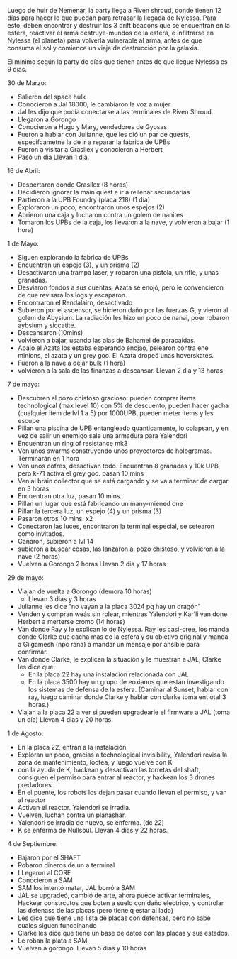 Luego de huir de Nemenar, la party llega a Riven shroud, donde tienen 12 días para hacer lo que puedan para retrasar la llegada de Nylessa. Para esto, deben encontrar y destruir los 3 drift beacons que se encuentran en la esfera, reactivar el arma destruye-mundos de la esfera, e infiltrarse en Nylessa (el planeta) para volverla vulnerable al arma, antes de que consuma el sol y comience un viaje de destrucción por la galaxia.

El mínimo según la party de días que tienen antes de que llegue Nylessa es 9 días.


30 de Marzo:
- Salieron del space hulk
- Conocieron a Jal 18000, le cambiaron la voz a mujer
- Jal les dijo que podía conectarse a las terminales de Riven Shroud
- Llegaron a Gorongo
- Conocieron a  Hugo y Mary, vendedores de Gyosas
- Fueron a hablar con Julianne, que les dió un par de quests, especifcametne la de ir a reparar la fabrica de UPBs
- Fueron a visitar a Grasilex y conocieron a Herbert
- Pasó un dia
Llevan 1 dia.

16 de Abril:
- Despertaron donde Grasilex (8 horas)
- Decidieron ignorar la main quest e ir a rellenar secundarias
- Partieron a la UPB Foundry (placa 218) (1 día)
- Exploraron un poco, encontraron unos espejos (2)
- Abrieron una caja y lucharon contra un golem de nanites
- Tomaron los UPBs de la caja, los llevaron a la nave, y volvieron a bajar (1 hora)

1 de Mayo:
- Siguen explorando la fabrica de UPBs
- Encuentran un espejo (3), y un prisma (2)
- Desactivaron una trampa laser, y robaron una pistola, un rifle, y unas granadas.
- Desviaron fondos a sus cuentas, Azata se enojó, pero le convencieron de que revisara los logs y escaparon.
- Encontraron el Rendalairn, desactivado
- Subieron por el ascensor, se hicieron daño por las fuerzas G, y vieron al golem de Abysium. La radiación les hizo un poco de nanai, poer robaron aybsium y siccatite.
- Descansaron (10mins)
- volvieron a bajar, usando las alas de Bahamel de paracaidas.
- Abajo el Azata los estaba esperando enojao, pelearon contra ene minions, el azata y un grey goo. El Azata dropeó unas hoverskates.
- Fueron a la nave a dejar bulk (1 hora)
- volvieron a la sala de las finanzas a descansar.
Llevan 2 dia y 13 horas

7 de mayo:
- Descubren el pozo chistoso gracioso: pueden comprar items technological (max level 10) con 5% de descuento, pueden hacer gacha (cualquier item de lvl 1 a 5) por 1000UPB, pueden meter items y les escupe 
- Pillan una piscina de UPB entangleado quanticamente, lo colapsan, y en vez de salir un enemigo sale una armadura para Yalendori
- Encuentran un ring of resistance mk3
- Ven unos swarms construyendo unos proyectores de hologramas. Terminarán en 1 hora
- Ven unos cofres, desactivan todo. Encuentran 8 granadas y 10k UPB, pero k-71 activa el grey goo. pasan 10 mins
- Ven al brain collector que se está cargando y se va a terminar de cargar en 3 horas
- Encuentran otra luz, pasan 10 mins.
- Pillan un lugar que está fabricando un many-miened one
- Pillan la tercera luz, un espejo (4) y un prisma (3)
- Pasaron otros 10 mins. x2
- Conectaron las luces, encontraron la terminal especial, se setearon como invitados.
- Ganaron, subieron a lvl 14
- subieron a buscar cosas, las lanzaron al pozo chistoso, y volvieron a la nave (2 horas)
- Vuelven a Gorongo 2 horas
Llevan 2 dia y 17 horas

29 de mayo:
- Viajan de vuelta a Gorongo (demora 10 horas)
	- Llevan 3 dias y 3 horas
- Julianne les dice "no vayan a la placa 3024 pq hay un dragón"
- Venden y compran weás sin rolear, mientras Yalendori y Kar'li van done Herbert a merterse cromo (14 horas)
- Van donde Ray y le explican lo de Nylessa. Ray les casi-cree, los manda donde Clarke que cacha mas de la esfera y su objetivo original y manda a Gilgamesh (npc rana) a mandar un mensaje por ansible para confirmar.
- Van donde Clarke, le explican la situación y le muestran a JAL, Clarke les dice que:
	- En la placa 22 hay una instalación relacionada con JAL
	- En la placa 3500 hay un grupo de eoxianos que están investigando los sistemas de defensa de la esfera.
(Caminar al Sunset, hablar con ray, luego caminar donde Clarke y hablar con clarke toma ent otal 3 horas.)
- Viajan a la placa 22 a ver si pueden upgradearle el firmware a JAL (toma un día)
Llevan 4 dias y 20 horas.

1 de Agosto:
- En la placa 22, entran a la instalación
- Exploran un poco, gracias a technological invisibility, Yalendori revisa la zona de mantenimiento, lootea, y luego vuelve con K
- con la ayuda de K, hackean y desactivan las torretas del shaft, consiguen el permiso para entrar al reactor, y hackean los 3 drones predadores.
- En el puente, los robots los dejan pasar cuando llevan el permiso, y van al reactor
- Activan el reactor. Yalendori se irradia. 
- Vuelven, luchan contra un planashar.
- Yalendori se irradia de nuevo, se enferma. (dc 22)
- K se enferma de Nullsoul.
Llevan 4 días y 22 horas.


4 de Septiembre:
- Bajaron por el SHAFT
- Robaron dineros de un a terminal
- LLegaron al CORE
- Conocieron a SAM
- SAM los intentó matar, JAL borró a SAM
- JAL se upgradeó, cambió de arte, ahora puede activar terminales, Hackear constrcutos que boten a suelo con daño electrico, y controlar las defenass de las placas (pero tiene q estar al lado)
- Les dice que tiene una lista de placas con defensas, pero no sabe cuales siguen funcoinando
- Clarke les dice que tiene un base de datos con las placas y sus estados.
- Le roban la plata a SAM
- Vuelven a gorongo.
Llevan 5 dias y 10 horas

